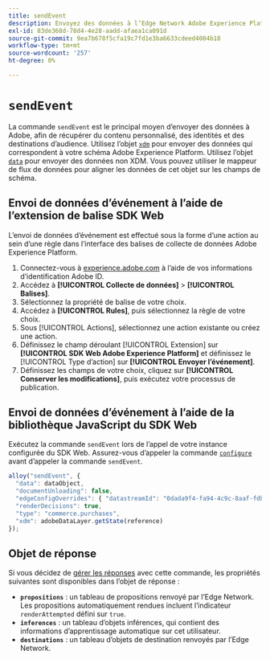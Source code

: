 ```yaml
---
title: sendEvent
description: Envoyez des données à l’Edge Network Adobe Experience Platform.
exl-id: 83de368d-78d4-4e28-aadd-afaea1ca091d
source-git-commit: 9ea7b678f5cfa19c7fd1e3ba6633cdeed4084b18
workflow-type: tm+mt
source-wordcount: '257'
ht-degree: 0%

---
```


# `sendEvent`

La commande `sendEvent` est le principal moyen d’envoyer des données à Adobe, afin de récupérer du contenu personnalisé, des identités et des destinations d’audience. Utilisez l’objet [`xdm`](xdm.md) pour envoyer des données qui correspondent à votre schéma Adobe Experience Platform. Utilisez l’objet [`data`](data.md) pour envoyer des données non XDM. Vous pouvez utiliser le mappeur de flux de données pour aligner les données de cet objet sur les champs de schéma.

## Envoi de données d’événement à l’aide de l’extension de balise SDK Web

L’envoi de données d’événement est effectué sous la forme d’une action au sein d’une règle dans l’interface des balises de collecte de données Adobe Experience Platform.

1. Connectez-vous à [experience.adobe.com](https://experience.adobe.com?lang=fr) à l’aide de vos informations d’identification Adobe ID.
1. Accédez à **[!UICONTROL Collecte de données]** > **[!UICONTROL Balises]**.
1. Sélectionnez la propriété de balise de votre choix.
1. Accédez à **[!UICONTROL Rules]**, puis sélectionnez la règle de votre choix.
1. Sous [!UICONTROL Actions], sélectionnez une action existante ou créez une action.
1. Définissez le champ déroulant [!UICONTROL Extension] sur **[!UICONTROL SDK Web Adobe Experience Platform]** et définissez le [!UICONTROL Type d’action] sur **[!UICONTROL Envoyer l’événement]**.
1. Définissez les champs de votre choix, cliquez sur **[!UICONTROL Conserver les modifications]**, puis exécutez votre processus de publication.

## Envoi de données d’événement à l’aide de la bibliothèque JavaScript du SDK Web

Exécutez la commande `sendEvent` lors de l’appel de votre instance configurée du SDK Web. Assurez-vous d’appeler la commande [`configure`](../configure/overview.md) avant d’appeler la commande `sendEvent`.

```js
alloy("sendEvent", {
  "data": dataObject,
  "documentUnloading": false,
  "edgeConfigOverrides": { "datastreamId": "0dada9f4-fa94-4c9c-8aaf-fdbac6c56287" },
  "renderDecisions": true,
  "type": "commerce.purchases",
  "xdm": adobeDataLayer.getState(reference)
});
```

## Objet de réponse

Si vous décidez de [gérer les réponses](../command-responses.md) avec cette commande, les propriétés suivantes sont disponibles dans l’objet de réponse :

* **`propositions`** : un tableau de propositions renvoyé par l’Edge Network. Les propositions automatiquement rendues incluent l’indicateur `renderAttempted` défini sur `true`.
* **`inferences`** : un tableau d’objets inférences, qui contient des informations d’apprentissage automatique sur cet utilisateur.
* **`destinations`** : un tableau d’objets de destination renvoyés par l’Edge Network.
